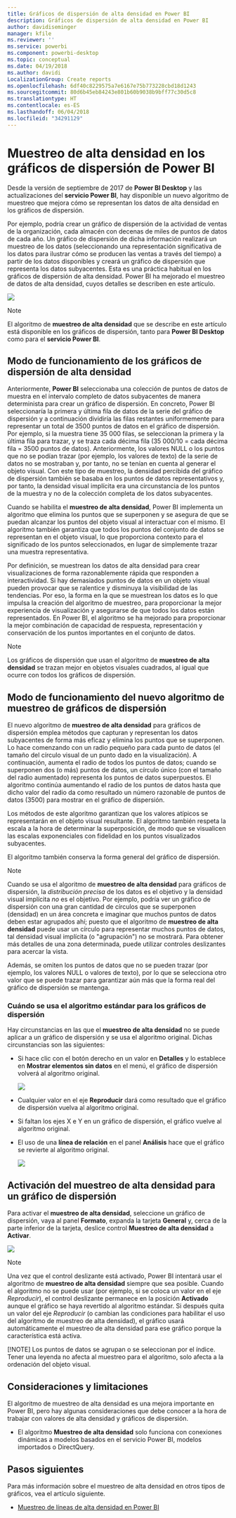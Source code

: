 ```yaml
---
title: Gráficos de dispersión de alta densidad en Power BI
description: Gráficos de dispersión de alta densidad en Power BI
author: davidiseminger
manager: kfile
ms.reviewer: ''
ms.service: powerbi
ms.component: powerbi-desktop
ms.topic: conceptual
ms.date: 04/19/2018
ms.author: davidi
LocalizationGroup: Create reports
ms.openlocfilehash: 6df40c8229575a7e6167e75b773228cbd18d1243
ms.sourcegitcommit: 80d6b45eb84243e801b60b9038b9bff77c30d5c8
ms.translationtype: HT
ms.contentlocale: es-ES
ms.lasthandoff: 06/04/2018
ms.locfileid: "34291129"
---
```

# <a name="high-density-sampling-in-power-bi-scatter-charts"></a>Muestreo de alta densidad en los gráficos de dispersión de Power BI
Desde la versión de septiembre de 2017 de **Power BI Desktop** y las actualizaciones del **servicio Power BI**, hay disponible un nuevo algoritmo de muestreo que mejora cómo se representan los datos de alta densidad en los gráficos de dispersión.

Por ejemplo, podría crear un gráfico de dispersión de la actividad de ventas de la organización, cada almacén con decenas de miles de puntos de datos de cada año. Un gráfico de dispersión de dicha información realizará un muestreo de los datos (seleccionando una representación significativa de los datos para ilustrar cómo se producen las ventas a través del tiempo) a partir de los datos disponibles y creará un gráfico de dispersión que representa los datos subyacentes. Esta es una práctica habitual en los gráficos de dispersión de alta densidad. Power BI ha mejorado el muestreo de datos de alta densidad, cuyos detalles se describen en este artículo.

![](media/desktop-high-density-scatter-charts/high-density-scatter-charts_01.png)

> [!NOTE]
> El algoritmo de **muestreo de alta densidad** que se describe en este artículo está disponible en los gráficos de dispersión, tanto para **Power BI Desktop** como para el **servicio Power BI**.
> 
> 

## <a name="how-high-density-scatter-charts-work"></a>Modo de funcionamiento de los gráficos de dispersión de alta densidad
Anteriormente, **Power BI** seleccionaba una colección de puntos de datos de muestra en el intervalo completo de datos subyacentes de manera determinista para crear un gráfico de dispersión. En concreto, Power BI seleccionaría la primera y última fila de datos de la serie del gráfico de dispersión y a continuación dividiría las filas restantes uniformemente para representar un total de 3500 puntos de datos en el gráfico de dispersión. Por ejemplo, si la muestra tiene 35 000 filas, se seleccionan la primera y la última fila para trazar, y se traza cada décima fila (35 000/10 = cada décima fila = 3500 puntos de datos). Anteriormente, los valores NULL o los puntos que no se podían trazar (por ejemplo, los valores de texto) de la serie de datos no se mostraban y, por tanto, no se tenían en cuenta al generar el objeto visual. Con este tipo de muestreo, la densidad percibida del gráfico de dispersión también se basaba en los puntos de datos representativos y, por tanto, la densidad visual implícita era una circunstancia de los puntos de la muestra y no de la colección completa de los datos subyacentes.

Cuando se habilita el **muestreo de alta densidad**, Power BI implementa un algoritmo que elimina los puntos que se superponen y se asegura de que se puedan alcanzar los puntos del objeto visual al interactuar con el mismo. El algoritmo también garantiza que todos los puntos del conjunto de datos se representan en el objeto visual, lo que proporciona contexto para el significado de los puntos seleccionados, en lugar de simplemente trazar una muestra representativa.

Por definición, se muestrean los datos de alta densidad para crear visualizaciones de forma razonablemente rápida que responden a interactividad. Si hay demasiados puntos de datos en un objeto visual pueden provocar que se ralentice y disminuya la visibilidad de las tendencias. Por eso, la forma en la que se muestrean los datos es lo que impulsa la creación del algoritmo de muestreo, para proporcionar la mejor experiencia de visualización y asegurarse de que todos los datos están representados. En Power BI, el algoritmo se ha mejorado para proporcionar la mejor combinación de capacidad de respuesta, representación y conservación de los puntos importantes en el conjunto de datos.

> [!NOTE]
> Los gráficos de dispersión que usan el algoritmo de **muestreo de alta densidad** se trazan mejor en objetos visuales cuadrados, al igual que ocurre con todos los gráficos de dispersión.
> 
> 

## <a name="how-the-new-scatter-chart-sampling-algorithm-works"></a>Modo de funcionamiento del nuevo algoritmo de muestreo de gráficos de dispersión
El nuevo algoritmo de **muestreo de alta densidad** para gráficos de dispersión emplea métodos que capturan y representan los datos subyacentes de forma más eficaz y elimina los puntos que se superponen. Lo hace comenzando con un radio pequeño para cada punto de datos (el tamaño del círculo visual de un punto dado en la visualización). A continuación, aumenta el radio de todos los puntos de datos; cuando se superponen dos (o más) puntos de datos, un círculo único (con el tamaño del radio aumentado) representa los puntos de datos superpuestos. El algoritmo continúa aumentando el radio de los puntos de datos hasta que dicho valor del radio da como resultado un número razonable de puntos de datos (3500) para mostrar en el gráfico de dispersión.

Los métodos de este algoritmo garantizan que los valores atípicos se representarán en el objeto visual resultante. El algoritmo también respeta la escala a la hora de determinar la superposición, de modo que se visualicen las escalas exponenciales con fidelidad en los puntos visualizados subyacentes.

El algoritmo también conserva la forma general del gráfico de dispersión.

> [!NOTE]
> Cuando se usa el algoritmo de **muestreo de alta densidad** para gráficos de dispersión, la *distribución precisa* de los datos es el objetivo y la densidad visual implícita *no* es el objetivo. Por ejemplo, podría ver un gráfico de dispersión con una gran cantidad de círculos que se superponen (densidad) en un área concreta e imaginar que muchos puntos de datos deben estar agrupados ahí; puesto que el algoritmo de **muestreo de alta densidad** puede usar un círculo para representar muchos puntos de datos, tal densidad visual implícita (o "agrupación") no se mostrará. Para obtener más detalles de una zona determinada, puede utilizar controles deslizantes para acercar la vista.
> 
> 

Además, se omiten los puntos de datos que no se pueden trazar (por ejemplo, los valores NULL o valores de texto), por lo que se selecciona otro valor que se puede trazar para garantizar aún más que la forma real del gráfico de dispersión se mantenga.

### <a name="when-the-standard-algorithm-for-scatter-charts-is-used"></a>Cuándo se usa el algoritmo estándar para los gráficos de dispersión
Hay circunstancias en las que el **muestreo de alta densidad** no se puede aplicar a un gráfico de dispersión y se usa el algoritmo original. Dichas circunstancias son las siguientes:

* Si hace clic con el botón derecho en un valor en **Detalles** y lo establece en **Mostrar elementos sin datos** en el menú, el gráfico de dispersión volverá al algoritmo original.
  
  ![](media/desktop-high-density-scatter-charts/high-density-scatter-charts_02.png)
* Cualquier valor en el eje **Reproducir** dará como resultado que el gráfico de dispersión vuelva al algoritmo original.
* Si faltan los ejes X e Y en un gráfico de dispersión, el gráfico vuelve al algoritmo original.
* El uso de una **línea de relación** en el panel **Análisis** hace que el gráfico se revierte al algoritmo original.
  
  ![](media/desktop-high-density-scatter-charts/high-density-scatter-charts_03.png)

## <a name="how-to-turn-on-high-density-sampling-for-a-scatter-chart"></a>Activación del muestreo de alta densidad para un gráfico de dispersión
Para activar el **muestreo de alta densidad**, seleccione un gráfico de dispersión, vaya al panel **Formato**, expanda la tarjeta **General** y, cerca de la parte inferior de la tarjeta, deslice control **Muestreo de alta densidad** a **Activar**.

![](media/desktop-high-density-scatter-charts/high-density-scatter-charts_04.png)

> [!NOTE]
> Una vez que el control deslizante está activado, Power BI intentará usar el algoritmo de **muestreo de alta densidad** siempre que sea posible. Cuando el algoritmo no se puede usar (por ejemplo, si se coloca un valor en el eje *Reproducir*), el control deslizante permanece en la posición **Activado** aunque el gráfico se haya revertido al algoritmo estándar. Si después quita un valor del eje *Reproducir* (o cambian las condiciones para habilitar el uso del algoritmo de muestreo de alta densidad), el gráfico usará automáticamente el muestreo de alta densidad para ese gráfico porque la característica está activa.
> 
> [!NOTE]
> Los puntos de datos se agrupan o se seleccionan por el índice. Tener una leyenda no afecta al muestreo para el algoritmo, solo afecta a la ordenación del objeto visual.
> 
> 

## <a name="considerations-and-limitations"></a>Consideraciones y limitaciones
El algoritmo de muestreo de alta densidad es una mejora importante en Power BI, pero hay algunas consideraciones que debe conocer a la hora de trabajar con valores de alta densidad y gráficos de dispersión.

* El algoritmo **Muestreo de alta densidad** solo funciona con conexiones dinámicas a modelos basados en el servicio Power BI, modelos importados o DirectQuery.

## <a name="next-steps"></a>Pasos siguientes
Para más información sobre el muestreo de alta densidad en otros tipos de gráficos, vea el artículo siguiente.

* [Muestreo de líneas de alta densidad en Power BI](desktop-high-density-sampling.md)


